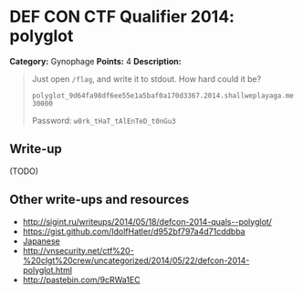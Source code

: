 # DEF CON CTF Qualifier 2014: polyglot

**Category:** Gynophage
**Points:** 4
**Description:**

> Just open `/flag`, and write it to stdout. How hard could it be?
>
> `polyglot_9d64fa98df6ee55e1a5baf0a170d3367.2014.shallweplayaga.me 30000`
>
> Password: `w0rk_tHaT_tAlEnTeD_t0nGu3`

## Write-up

(TODO)

## Other write-ups and resources

* <http://sigint.ru/writeups/2014/05/18/defcon-2014-quals--polyglot/>
* <https://gist.github.com/IdolfHatler/d952bf797a4d71cddbba>
* [Japanese](http://epsilondelta.hatenablog.jp/entry/2014/05/20/014011)
* <http://vnsecurity.net/ctf%20-%20clgt%20crew/uncategorized/2014/05/22/defcon-2014-polyglot.html>
* <http://pastebin.com/9cRWa1EC>

